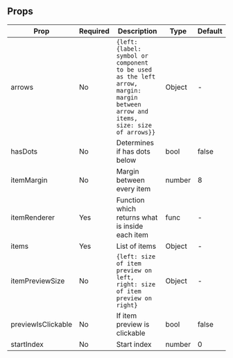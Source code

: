 ## Props

| Prop               | Required | Description                                                                                                                     | Type   | Default |
|--------------------|----------|---------------------------------------------------------------------------------------------------------------------------------|--------|---------|
| arrows             |    No    | ```{left: {label: symbol or component to be used as the left arrow, margin: margin between arrow and items, size: size of arrows}}``` | Object |    -    |
| hasDots            |    No    | Determines if has dots below                                                                                                    |  bool  |  false  |
| itemMargin         |    No    | Margin between every item                                                                                                       | number |    8    |
| itemRenderer       |    Yes   | Function which returns what is inside each item                                                                                 |  func  |    -    |
| items              |    Yes   | List of items                                                                                                                   | Object |    -    |
| itemPreviewSize    |    No   | ```{left: size of item preview on left, right: size of item preview on right}```                                                      | Object |    -    |
| previewIsClickable |    No    | If item preview is clickable                                                                                                    |  bool  |  false  |
| startIndex         |    No    | Start index                                                                                                                     | number |    0    |
